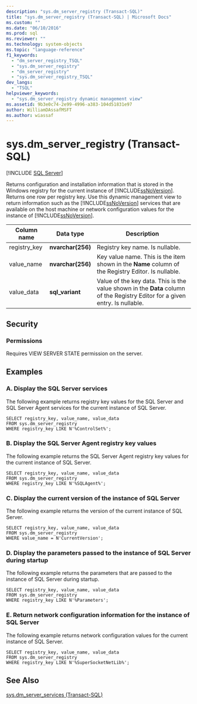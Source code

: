 ```yaml
---
description: "sys.dm_server_registry (Transact-SQL)"
title: "sys.dm_server_registry (Transact-SQL) | Microsoft Docs"
ms.custom: ""
ms.date: "06/10/2016"
ms.prod: sql
ms.reviewer: ""
ms.technology: system-objects
ms.topic: "language-reference"
f1_keywords: 
  - "dm_server_registry_TSQL"
  - "sys.dm_server_registry"
  - "dm_server_registry"
  - "sys.dm_server_registry_TSQL"
dev_langs: 
  - "TSQL"
helpviewer_keywords: 
  - "sys.dm_server_registry dynamic management view"
ms.assetid: 9b3e0c74-2e99-4996-a383-104d51831e97
author: WilliamDAssafMSFT
ms.author: wiassaf
---
```

# sys.dm_server_registry (Transact-SQL)
[!INCLUDE [SQL Server](../../includes/applies-to-version/sqlserver.md)]

  Returns configuration and installation information that is stored in the Windows registry for the current instance of [!INCLUDE[ssNoVersion](../../includes/ssnoversion-md.md)]. Returns one row per registry key. Use this dynamic management view to return information such as the [!INCLUDE[ssNoVersion](../../includes/ssnoversion-md.md)] services that are available on the host machine or network configuration values for the instance of [!INCLUDE[ssNoVersion](../../includes/ssnoversion-md.md)].  
  
|Column name|Data type|Description|  
|-----------------|---------------|-----------------|  
|registry_key|**nvarchar(256)**|Registry key name. Is nullable.|  
|value_name|**nvarchar(256)**|Key value name. This is the item shown in the **Name** column of the Registry Editor. Is nullable.|  
|value_data|**sql_variant**|Value of the key data. This is the value shown in the **Data** column of the Registry Editor for a given entry. Is nullable.|  
  
## Security  
  
### Permissions  
 Requires VIEW SERVER STATE permission on the server.  
  
## Examples  
  
### A. Display the SQL Server services  
 The following example returns registry key values for the SQL Server and SQL Server Agent services for the current instance of SQL Server.  
  
```  
SELECT registry_key, value_name, value_data  
FROM sys.dm_server_registry  
WHERE registry_key LIKE N'%ControlSet%';  
```  
  
### B. Display the SQL Server Agent registry key values  
 The following example returns the SQL Server Agent registry key values for the current instance of SQL Server.  
  
```  
SELECT registry_key, value_name, value_data  
FROM sys.dm_server_registry  
WHERE registry_key LIKE N'%SQLAgent%';  
```  
  
### C. Display the current version of the instance of SQL Server  
 The following example returns the version of the current instance of SQL Server.  
  
```  
SELECT registry_key, value_name, value_data  
FROM sys.dm_server_registry  
WHERE value_name = N'CurrentVersion';  
```  
  
### D. Display the parameters passed to the instance of SQL Server during startup  
 The following example returns the parameters that are passed to the instance of SQL Server during startup.  
  
```  
SELECT registry_key, value_name, value_data  
FROM sys.dm_server_registry  
WHERE registry_key LIKE N'%Parameters';  
```  
  
### E. Return network configuration information for the instance of SQL Server  
 The following example returns network configuration values for the current instance of SQL Server.  
  
```  
SELECT registry_key, value_name, value_data  
FROM sys.dm_server_registry  
WHERE registry_key LIKE N'%SuperSocketNetLib%';  
```  
  
## See Also  
 [sys.dm_server_services &#40;Transact-SQL&#41;](../../relational-databases/system-dynamic-management-views/sys-dm-server-services-transact-sql.md)  
  
  
